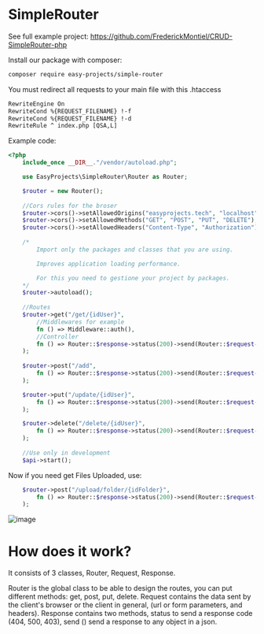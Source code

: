 # SimpleRouter

See full example project:
[https://github.com/FrederickMontiel/CRUD-SimpleRouter-php
](https://github.com/FrederickMontiel/CRUD-SimpleRouter-php)

Install our package with composer:

```txt
composer require easy-projects/simple-router
```

You must redirect all requests to your main file with this .htaccess

```txt
RewriteEngine On
RewriteCond %{REQUEST_FILENAME} !-f
RewriteCond %{REQUEST_FILENAME} !-d
RewriteRule ^ index.php [QSA,L]
```

Example code:

```php
<?php
    include_once __DIR__."/vendor/autoload.php";

    use EasyProjects\SimpleRouter\Router as Router;

    $router = new Router();
    
    //Cors rules for the broser
    $router->cors()->setAllowedOrigins("easyprojects.tech", "localhost");
    $router->cors()->setAllowedMethods("GET", "POST", "PUT", "DELETE");
    $router->cors()->setAllowedHeaders("Content-Type", "Authorization");
    
    /*
        Import only the packages and classes that you are using.

        Improves application loading performance.

        For this you need to gestione your project by packages.
    */
    $router->autoload(); 
    
    //Routes
    $router->get("/get/{idUser}", 
        //Middlewares for example
        fn () => Middleware::auth(),
        //Controller
        fn () => Router::$response->status(200)->send(Router::$request->params->idUser)
    );
    
    $router->post("/add", 
        fn () => Router::$response->status(200)->send(Router::$request->body->nameUser)
    );

    $router->put("/update/{idUser}", 
        fn () => Router::$response->status(200)->send(Router::$request->params->idUser." - ".Router::$request->body->nameUser)
    );

    $router->delete("/delete/{idUser}", 
        fn () => Router::$response->status(200)->send(Router::$request->params->idUser." - ".Router::$request->body->nameUser)
    );
    
    //Use only in development
    $api->start();
```

Now if you need get Files Uploaded, use:

```php
    $router->post("/upload/folder/{idFolder}", 
        fn () => Router::$response->status(200)->send(Router::$request->files->img->name." - ".Router::$request->params->idFolder)
    );
```

![image](https://user-images.githubusercontent.com/86737117/144947334-5f09b150-5ec4-481c-9dfd-bc09592c7250.png)

# How does it work?

It consists of 3 classes, Router, Request, Response.

Router is the global class to be able to design the routes, you can put different methods: get, post, put, delete.
Request contains the data sent by the client's browser or the client in general, (url or form parameters, and headers).
Response contains two methods, status to send a response code (404, 500, 403), send () send a response to any object in a json.


